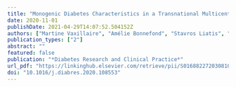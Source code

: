 ```yaml
---
title: "Monogenic Diabetes Characteristics in a Transnational Multicenter Study From Mediterranean Countries"
date: 2020-11-01
publishDate: 2021-04-29T14:07:52.504152Z
authors: ["Martine Vaxillaire", "Amélie Bonnefond", "Stavros Liatis", "Leila Ben Salem Hachmi", "Aleksandra Jotic", "Mathilde Boissel", "Stefan Gaget", "Emmanuelle Durand", "Emmanuel Vaillant", "Mehdi Derhourhi", "Mickaël Canouil", "Nicolas Larcher", "Frédéric Allegaert", "Rita Medlej", "Asma Chadli", "Azzedine Belhadj", "Molka Chaieb", "Joao-Felipe Raposo", "Hasan Ilkova", "Doros Loizou", "Nebojsa Lalic", "Josanne Vassallo", "Michel Marre", "Philippe Froguel"]
publication_types: ["2"]
abstract: ""
featured: false
publication: "*Diabetes Research and Clinical Practice*"
url_pdf: "https://linkinghub.elsevier.com/retrieve/pii/S016882272030810X"
doi: "10.1016/j.diabres.2020.108553"
---
```


